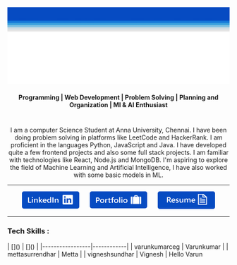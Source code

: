<img src="https://github.com/Varunkumar0812/Varunkumar0812/blob/b5a79c071d4d0a647acb9e2b117826601c45a626/top-frame.png"/>

<div align="center">
  <img src="https://github.com/Varunkumar0812/Varunkumar0812/blob/240738edef7c1e39ce478c4b71cd5b5a4ba59a23/name.png" />
</div>

<div align="center">
  <h4>Programming | Web Development | Problem Solving | Planning and Organization | Ml & AI Enthusiast </h4>
</div>

<h1></h1>

<div align="center">
  I am a computer Science Student at Anna University, Chennai. I have been doing problem solving in platforms like LeetCode and HackerRank. I am proficient in the languages Python, JavaScript and Java. I have developed quite a few frontend projects and also some full stack projects. I am familiar with technologies like React, Node.js and MongoDB. I'm aspiring to explore the field of Machine Learning and Artificial Intelligence, I have also worked with some basic models in ML.
</div>

<hr>

<div align="center">
 
  [<img height="40" width="130" src="https://github.com/Varunkumar0812/Varunkumar0812/blob/57922b5657207576669510dd2fa127678d5da5be/linked-logo.png"/>](https://www.linkedin.com/in/varunkumar-r-6252b6240/)
  &nbsp;&nbsp;&nbsp;&nbsp;
  [<img height="40" width="130" src="https://github.com/Varunkumar0812/Varunkumar0812/blob/57922b5657207576669510dd2fa127678d5da5be/portfolio-logo.png"/>](https://varunkumar0812.github.io/PW/src/index.html)
  &nbsp;&nbsp;&nbsp;&nbsp;
  [<img height="40" width="130" src="https://github.com/Varunkumar0812/Varunkumar0812/blob/57922b5657207576669510dd2fa127678d5da5be/resume-logo.png"/>](https://drive.google.com/file/d/1BtqBhvKrCM5_g9dTh_CPk-riKqZQmX2B/view?usp=sharing)
</div>

<hr>

<h3>Tech Skills : </h3>
| []()            |  []()      |
|-----------------|------------|
| varunkumarceg   | Varunkumar | 
| mettasurrendhar | Metta      | 
| vigneshsundhar  | Vignesh    | 

<tr>
  <td>Hello</td>
  <td>Varun</td>
</tr>

